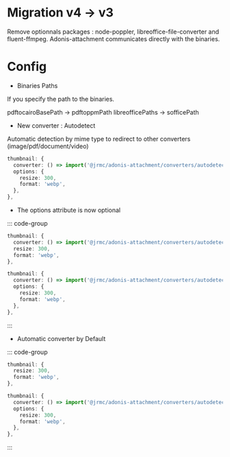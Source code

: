 # Migration v4 -> v3

Remove optionnals packages : node-poppler, libreoffice-file-converter and fluent-ffmpeg.
Adonis-attachment communicates directly with the binaries.

# Config

- Binaries Paths

If you specify the path to the binaries.

pdftocairoBasePath -> pdftoppmPath
libreofficePaths -> sofficePath


- New converter : Autodetect

Automatic detection by mime type to redirect to other converters (image/pdf/document/video)

```typescript
thumbnail: {
  converter: () => import('@jrmc/adonis-attachment/converters/autodetect_converter'),
  options: {
    resize: 300,
    format: 'webp',
  },
},
```

- The options attribute is now optional

::: code-group
```typescript [Now]
thumbnail: {
  converter: () => import('@jrmc/adonis-attachment/converters/autodetect_converter'),
  resize: 300,
  format: 'webp',
},
```

```typescript [Before]
thumbnail: {
  converter: () => import('@jrmc/adonis-attachment/converters/autodetect_converter'),
  options: {
    resize: 300,
    format: 'webp',
  },
},
```
:::

- Automatic converter by Default

::: code-group
```typescript [Now]
thumbnail: {
  resize: 300,
  format: 'webp',
},
```

```typescript [Before]
thumbnail: {
  converter: () => import('@jrmc/adonis-attachment/converters/autodetect_converter'),
  options: {
    resize: 300,
    format: 'webp',
  },
},
```
:::